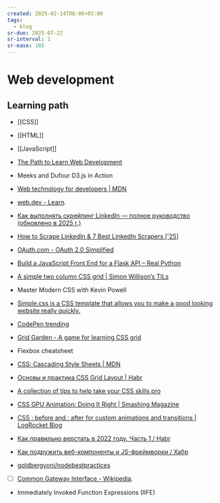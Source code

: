 ```yaml
---
created: 2025-02-14T08:06+03:00
tags:
  - blog
sr-due: 2025-07-22
sr-interval: 1
sr-ease: 165
---
```


# Web development

## Learning path

- [[CSS]]
- [[HTML]]
- [[JavaScript]]

- [The Path to Learn Web Development](https://flaviocopes.com/the-path-to-learn-web-development/)
- Meeks and Dufour D3.js in Action
- [Web technology for developers | MDN](https://developer.mozilla.org/en-US/docs/Web)
- [web.dev - Learn](https://web.dev/learn).
- [Как выполнять скрейпинг LinkedIn — полное руководство (обновлено в 2025 г.)](https://ru-brightdata.com/blog/how-tos-ru/linkedin-scraping-guide)
- [How to Scrape LinkedIn & 7 Best LinkedIn Scrapers ['25]](https://research.aimultiple.com/linkedin-scrapers/)
- [OAuth.com - OAuth 2.0 Simplified](https://www.oauth.com/)
- [Build a JavaScript Front End for a Flask API – Real Python](https://realpython.com/flask-javascript-frontend-for-rest-api/#demo)

- [A simple two column CSS grid | Simon Willison’s TILs](https://til.simonwillison.net/css/simple-two-column-grid)
- Master Modern CSS with Kevin Powell
- [Simple.css is a CSS template that allows you to make a good looking website really quickly.](https://github.com/kevquirk/simple.css)

- [CodePen trending](https://codepen.io/trending)
- [Grid Garden - A game for learning CSS grid](https://cssgridgarden.com/)
- Flexbox cheatsheet
- [CSS: Cascading Style Sheets | MDN](https://developer.mozilla.org/en-US/docs/Web/CSS)
- [Основы и практика CSS Grid Layout | Habr](https://habr.com/en/articles/656245/)
- [A collection of tips to help take your CSS skills pro](https://github.com/AllThingsSmitty/css-protips)
- [CSS GPU Animation: Doing It Right | Smashing Magazine](https://www.smashingmagazine.com/2016/12/gpu-animation-doing-it-right/)
- [CSS :<wbr class="f"> before and :<wbr class="f"> after for custom animations and transitions | LogRocket Blog](https://blog.logrocket.com/css-before-after-custom-animations-transitions/)

- [Как правильно верстать в 2022 году. Часть 1 / Habr](https://habr.com/en/articles/655009/)
- [Как подружить веб-компоненты и JS-фреймворки / Хабр](https://habr.com/ru/companies/sberbank/articles/834998/)
- [goldbergyoni/nodebestpractices](https://github.com/goldbergyoni/nodebestpractices/blob/master/README.russian.md)
- [ ] [Common Gateway Interface - Wikipedia](https://en.wikipedia.org/wiki/Common_Gateway_Interface).
- Immediately Invoked Function Expressions (IIFE)
